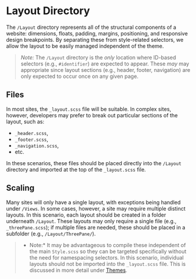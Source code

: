 # Layout Directory

The `/Layout` directory represents all of the structural components of a website: dimensions, floats, padding, margins, positioning, and responsive design breakpoints. By separating these from style-related selectors, we allow the layout to be easily managed independent of the theme.

> *Note:* The `/Layout` directory is the *only* location where ID-based selectors (e.g., `#identifier`) are expected to appear. These *may* may appropriate since layout sections (e.g., header, footer, navigation) are only expected to occur once on any given page. 

## Files
In most sites, the `_layout.scss` file will be suitable. In complex sites, however, developers may prefer to break out particular sections of the layout, such as:
- `_header.scss`, 
- `_footer.scss`, 
- `_navigation.scss`, 
- etc.

In these scenarios, these files should be placed directly into the `/Layout` directory and imported at the top of the `_layout.scss` file.

## Scaling
Many sites will only have a single layout, with exceptions being handled under `/Views`. In some cases, however, a site may require multiple distinct layouts. In this scenario, each layout should be created in a folder underneath `/Layout`. These layouts may only require a single file (e.g., `_threePane.scss`); if multiple files are needed, these should be placed in a subfolder (e.g., `/Layout/ThreePane/`).

> * Note:* It may be advantageous to compile these independent of the main `Style.scss` so they can be targeted specifically without the need for namespacing selectors. In this scenario, individual layouts should not be imported into the `_layout.scss` file. This is discussed in more detail under [Themes](./Themes/Readme.md).
